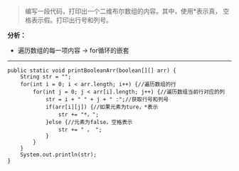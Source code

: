 >编写一段代码，打印出一个二维布尔数组的内容。其中，使用*表示真， 空格表示假。打印出行号和列号。

**分析：**

- 遍历数组的每一项内容 → for循环的嵌套
 

***
	public static void printBooleanArr(boolean[][] arr) {
		String str = "";
		for(int i = 0; i < arr.length; i++) {//遍历数组的行
			for(int j = 0; j < arr[i].length; j++) {//遍历数组当前行对应的列
				str = i + " " + j + " :";//获取行号和列号
				if(arr[i][j]) {//如果元素为ture，*表示
					str += "*，";
				}else {//元素为false，空格表示
					str += " ， ";
				}
			}
		}
		System.out.println(str);
	}